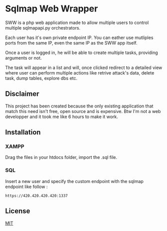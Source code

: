 # Sqlmap Web Wrapper

SWW is a php web application made to allow multiple users to control multiple sqlmapapi.py orchestrators.

Each user has it's own private endpoint IP. You can eather use mutliples ports from the same IP, even the same IP as the SWW app itself.

Once a user is logged in, he will be able to create multiple tasks, providing arguments or not.

The task will appear in a list and will, once clicked redirect to a detailed view where user can perform multiple actions like retrive attack's data, delete task, dump tables, explore dbs etc.

## Disclaimer
This project has been created because the only existing application that match this need isn't free, open source and is expensive. Btw I'm not a web developper and it took me like 6 hours to make it work.


## Installation

### XAMPP

Drag the files in your htdocs folder, import the .sql file.

### SQL

Insert a new user and specify the custom endpoint with the sqlmap endpoint like follow :
```
https://420.420.420.420:1337
```


## License
[MIT](https://choosealicense.com/licenses/mit/)
